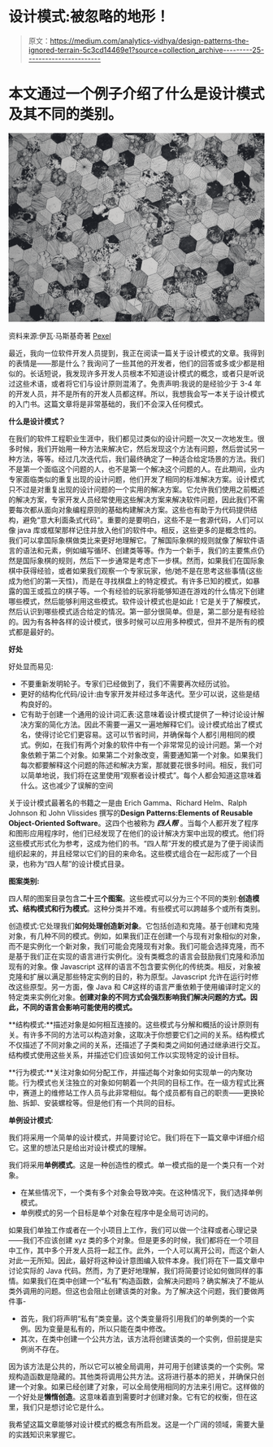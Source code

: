 # 设计模式:被忽略的地形！

> 原文：<https://medium.com/analytics-vidhya/design-patterns-the-ignored-terrain-5c3cd14469e1?source=collection_archive---------25----------------------->

# 本文通过一个例子介绍了什么是设计模式及其不同的类别。

![](img/a060f5e3870aae815478f5fcf95075b1.png)

资料来源:伊瓦·马斯基奇著 [Pexel](https://www.pexels.com/photo/gray-and-black-hive-printed-textile-691710/)

最近，我向一位软件开发人员提到，我正在阅读一篇关于设计模式的文章。我得到的表情是——那是什么？我询问了一些其他的开发者，他们的回答或多或少都是相似的。长话短说，我发现许多开发人员根本不知道设计模式的概念，或者只是听说过这些术语，或者将它们与设计原则混淆了。免责声明:我说的是经验少于 3-4 年的开发人员，并不是所有的开发人员都这样。所以，我想我会写一本关于设计模式的入门书。这篇文章将是非常基础的，我们不会深入任何模式。

**什么是设计模式？**

在我们的软件工程职业生涯中，我们都见过类似的设计问题一次又一次地发生。很多时候，我们开始用一种方法来解决它，然后发现这个方法有问题，然后尝试另一种方法，等等。经过几次迭代后，我们最终确定了一种适合给定场景的方法。我们不是第一个面临这个问题的人，也不是第一个解决这个问题的人。在此期间，业内专家面临类似的重复出现的设计问题，他们开发了相同的标准解决方案。设计模式只不过是对重复出现的设计问题的一个实用的解决方案。它允许我们使用之前概述的解决方案，专家开发人员经常使用这些解决方案来解决软件问题，因此我们不需要每次都从面向对象编程原则的基础构建解决方案。这些也有助于为代码提供结构，避免“意大利面条式代码”。重要的是要明白，这些不是一套源代码，人们可以像 java 库或框架那样记住并放入他们的软件中。相反，这些更多的是概念性的。我们可以拿国际象棋做类比来更好地理解它。了解国际象棋的规则就像了解软件语言的语法和元素，例如编写循环、创建类等等。作为一个新手，我们的主要焦点仍然是国际象棋的规则，然后下一步通常是考虑下一步棋。然而，如果我们在国际象棋中获得经验，或者如果我们观察一个专家玩家，他/她不是在思考这些事情(这些成为他们的第一天性)，而是在寻找棋盘上的特定模式。有许多已知的模式，如暴露的国王或孤立的棋子等。一个有经验的玩家将能够知道在游戏的什么情况下创建哪些模式，然后能够利用这些模式。软件设计模式也是如此！它是关于了解模式，然后认识到哪些模式适合给定的情况。第一部分很简单。但是，第二部分是有经验的。因为有各种各样的设计模式，很多时候可以应用多种模式，但并不是所有的模式都是最好的。

**好处**

好处显而易见:

*   不要重新发明轮子。专家们已经做到了，我们不需要再次经历试验。
*   更好的结构化代码/设计:由专家开发并经过多年迭代。至少可以说，这些是结构良好的。
*   它有助于创建一个通用的设计词汇表:这意味着设计模式提供了一种讨论设计解决方案的简化方法。因此不需要一遍又一遍地解释它们。设计模式给出了模式名，使得讨论它们更容易。这可以节省时间，并确保每个人都引用相同的模式。例如，在我们有两个对象的软件中有一个非常常见的设计问题。第一个对象依赖于第二个对象。如果第二个对象改变，需要通知第一个对象。如果我们每次都要解释这个问题的陈述和解决方案，那就要花很多时间。相反，我们可以简单地说，我们将在这里使用“观察者设计模式”。每个人都会知道这意味着什么。这也减少了误解的空间

关于设计模式最著名的书籍之一是由 Erich Gamma、Richard Helm、Ralph Johnson 和 John Vlissides 撰写的**Design Patterns:Elements of Reusable Object-Oriented Software**。这四个也被称为 ***四人帮*** 。当每个人都开发了程序和图形应用程序时，他们已经发现了在他们的设计解决方案中出现的模式。他们将这些模式形式化为参考，这成为他们的书。“四人帮”开发的模式是为了便于阅读而组织起来的，并且经常以它们的目的来命名。这些模式组合在一起形成了一个目录，也称为“四人帮”的设计模式目录。

**图案类别:**

四人帮的图案目录包含**二十三个图案**。这些模式可以分为三个不同的类别:**创造模式、结构模式和行为模式**。这种分类并不难。有些模式可以跨越多个或所有类别。

创造模式:它处理我们**如何处理创造新对象**。它包括创造和克隆。基于创建和克隆对象，有几种不同的模式。例如，如果我们正在创建一个与现有对象相似的对象，而不是实例化一个新对象，我们可能会克隆现有对象。我们可能会选择克隆，而不是基于我们正在实现的语言进行实例化。没有类概念的语言会鼓励我们克隆和添加现有的对象。像 Javascript 这样的语言不包含要实例化的传统类。相反，对象被克隆和扩展以满足那些特定实例的目的，称为原型。Javascript 允许在运行时修改这些原型。另一方面，像 Java 和 C#这样的语言严重依赖于使用编译时定义的特定类来实例化对象。**创建对象的不同方式会强烈影响我们解决问题的方式。因此，不同的语言会影响可能使用的模式。**

**结构模式:**描述对象是如何相互连接的。这些模式与分解和概括的设计原则有关。有许多不同的方法可以构造对象，这取决于你想要它们之间的关系。结构模式不仅描述了不同对象之间的关系，还描述了子类和类之间如何通过继承进行交互。结构模式使用这些关系，并描述它们应该如何工作以实现特定的设计目标。

**行为模式:**关注对象如何分配工作，并描述每个对象如何实现单一的内聚功能。行为模式也关注独立的对象如何朝着一个共同的目标工作。在一级方程式比赛中，赛道上的维修站工作人员与此非常相似。每个成员都有自己的职责——更换轮胎、拆卸、安装螺栓等。但是他们有一个共同的目标。

**单例设计模式**:

我们将采用一个简单的设计模式，并简要讨论它。我们将在下一篇文章中详细介绍它。这里的想法只是给出对设计模式的理解。

我们将采用**单例模式**。这是一种创造性的模式。单一模式指的是一个类只有一个对象。

*   在某些情况下，一个类有多个对象会导致冲突。在这种情况下，我们选择单例模式。
*   单例模式的另一个目标是单个对象在程序中是全局可访问的。

如果我们单独工作或者在一个小项目上工作，我们可以做一个注释或者心理记录——我们不应该创建 xyz 类的多个对象。但是更多的时候，我们都将在一个项目中工作，其中多个开发人员将一起工作。此外，一个人可以离开公司，而这个新人对此一无所知。因此，最好将这种设计意图编入软件本身。我们将在下一篇文章中讨论实际的 Java 代码。然而，为了更好地理解，我们将简要讨论如何做同样的事情。如果我们在类中创建一个“私有”构造函数，会解决问题吗？确实解决了不能从类外调用的问题。但这也会阻止创建该类的对象。为了解决这个问题，我们要做两件事-

*   首先，我们将声明“私有”类变量。这个类变量将引用我们的单例类的一个实例。因为变量是私有的，所以只能在类中修改。
*   其次，在类中创建一个公共方法，该方法将创建该类的一个实例，但前提是实例尚不存在。

因为该方法是公共的，所以它可以被全局调用，并可用于创建该类的一个实例。常规构造函数是隐藏的。其他类将调用公共方法。这将进行基本的把关，并确保只创建一个对象。如果已经创建了对象，可以全局使用相同的方法来引用它。这样做的一个好处是**懒惰创造**。这意味着直到需要时才创建对象。它有它的权衡，但在这里，我们只是想讨论它是什么。

我希望这篇文章能够对设计模式的概念有所启发。这是一个广阔的领域，需要大量的实践知识来掌握它。